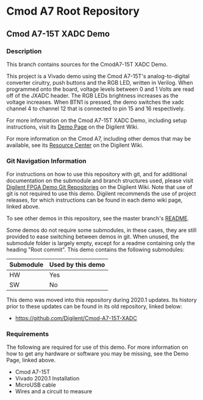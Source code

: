 # Cmod A7 Root Repository

## Cmod A7-15T XADC Demo

### Description

This branch contains sources for the CmodA7-15T XADC Demo.

This project is a Vivado demo using the Cmod A7-15T's analog-to-digital converter ciruitry, push buttons and the RGB LED, written in Verilog. 
When programmed onto the board, voltage levels between 0 and 1 Volts are read off of the JXADC header. The RGB LEDs brightness increases as the voltage increases. 
When BTN1 is pressed, the demo switches the xadc channel 4 to channel 12 that is connected to pin 15 and 16 respectively.

For more information on the Cmod A7-15T XADC Demo, including setup instructions, visit its [Demo Page](https://reference.digilentinc.com/reference/programmable-logic/cmod-a7/demos/xadc) on the Digilent Wiki.

For more information on the Cmod A7, including other demos that may be available, see its [Resource Center](https://reference.digilentinc.com/reference/programmable-logic/cmod-a7/start) on the Digilent Wiki.

### Git Navigation Information

For instructions on how to use this repository with git, and for additional documentation on the submodule and branch structures used, please visit [Digilent FPGA Demo Git Repositories](https://reference.digilentinc.com/reference/programmable-logic/documents/git) on the Digilent Wiki. Note that use of git is not required to use this demo. Digilent recommends the use of project releases, for which instructions can be found in each demo wiki page, linked above.

To see other demos in this repository, see the master branch's [README](https://github.com/Digilent/Cmod-A7).

Some demos do not require some submodules, in these cases, they are still provided to ease switching between demos in git. When unused, the submodule folder is largely empty, except for a readme containing only the heading "Root commit". This demo contains the following submodules:

| Submodule | Used by this demo |
|-----------|-------------------|
| HW        | Yes         |
| SW        | No         |

This demo was moved into this repository during 2020.1 updates. Its history prior to these updates can be found in its old repository, linked below:
* https://github.com/Digilent/Cmod-A7-15T-XADC

### Requirements

The following are required for use of this demo. For more information on how to get any hardware or software you may be missing, see the Demo Page, linked above.

* Cmod A7-15T
* Vivado 2020.1 Installation
* MicroUSB cable
* Wires and a circuit to measure